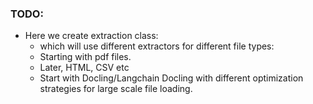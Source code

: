 ### TODO:
- Here we create extraction class:
  - which will use different extractors for different file types:
  - Starting with pdf files.
  - Later, HTML, CSV etc
  - Start with Docling/Langchain Docling with different optimization strategies for large scale 
  file loading.